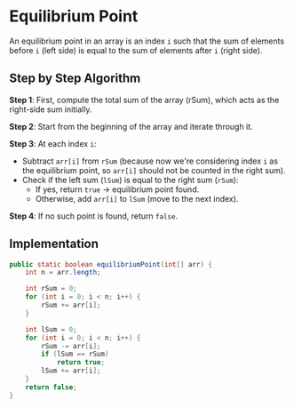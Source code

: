 # Equilibrium Point

An equilibrium point in an array is an index `i` such that the sum of elements before `i` (left side) is equal to the sum of elements after `i` (right side).

## Step by Step Algorithm

**Step 1**: First, compute the total sum of the array (rSum), which acts as the right-side sum initially.

**Step 2**: Start from the beginning of the array and iterate through it.

**Step 3**: At each index `i`:

- Subtract `arr[i]` from `rSum` (because now we're considering index `i` as the equilibrium point, so `arr[i]` should not be counted in the right sum).
- Check if the left sum (`lSum`) is equal to the right sum (`rSum`):
  - If yes, return `true` → equilibrium point found.
  - Otherwise, add `arr[i]` to `lSum` (move to the next index).

**Step 4**: If no such point is found, return `false`.

## Implementation

```java
public static boolean equilibriumPoint(int[] arr) {
    int n = arr.length;

    int rSum = 0;
    for (int i = 0; i < n; i++) {
        rSum += arr[i];
    }

    int lSum = 0;
    for (int i = 0; i < n; i++) {
        rSum -= arr[i];
        if (lSum == rSum)
            return true;
        lSum += arr[i];
    }
    return false;
}
```
